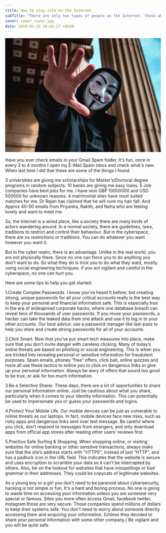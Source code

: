 ```yaml
---
title: How to stay safe on the Internet
subTitle: "There are only two types of people on the Internet: those whobeen hacked, and those that will be."
cover: cyber_cover.jpg
date: 2019-01-15 16:42:27 +0530
---
```


![cyber security](./cyber_cover.jpg)

Have you ever check emails in your Gmail Spam folder, It's fun, once in every 3 to 4 months I open my E-Mail Spam inbox and check what's new. When last time I did that these are some of the things I found.

3 universities are giving me scholarships for Master’s/Doctoral degree programs in random subjects.
10 banks are giving me easy loans.
5 Job companies have best jobs for me.
I have won GBP 10000000 and USD 500000 for unknown reasons.
4 matrimonial sites have most suited matches for me.
Dr Rajan has claimed that he will cure my hair fall.
And Approx 40-50 emails from Priyanka, Rakith, and Neha who are feeling lonely and want to meet me.

So, the Internet is a wired place, like a society there are many kinds of actors wandering around. In a normal society, there are guidelines, laws, traditions to restrict and control their behaviour. But in the cyberspace, there are no restrictions or traditions. You can do whatever you want however you want it.

But in the cyber realm, there is an advantage. Unlike in the real world, you are not physically there. Since no one can force you to do anything you don't want to do. So what they do is trick you to do what they want, mostly using social engineering techniques. if you act vigilant and careful in the cyberspace, no one can hurt you.

Here are some tips to help you get started:

1.Create Complex Passwords.
  I know you’ve heard it before, but creating strong, unique passwords for all your critical accounts really is the best way to keep your personal and financial information safe. This is especially true in the era of widespread corporate hacks, where one database breach can reveal tens of thousands of user passwords. If you reuse your passwords, a hacker can take the leaked data from one attack and use it to log in to your other accounts. Our best advice: use a password manager like last-pass to help you store and create strong passwords for all of your accounts.

2.Click Smart.
  Now that you’ve put smart tech measures into place, make sure that you don’t invite danger with careless clicking. Many of today’s online threats are based on phishing or social engineering. This is when you are tricked into revealing personal or sensitive information for fraudulent purposes. Spam emails, phoney “free” offers, click bait, online quizzes and more all use these tactics to entice you to click on dangerous links or give up your personal information. Always be wary of offers that sound too good to be true, or ask for too much information.

3.Be a Selective Sharer.
  These days, there are a lot of opportunities to share our personal information online. Just be cautious about what you share, particularly when it comes to your identity information. This can potentially be used to impersonate you or guess your passwords and logins.

4.Protect Your Mobile Life.
  Our mobile devices can be just as vulnerable to online threats as our laptops. In fact, mobile devices face new risks, such as risky apps and dangerous links sent over text message. Be careful where you click, don’t respond to messages from strangers, and only download apps from official app stores after reading other users’ reviews first.

5.Practice Safe Surfing & Shopping.
  When shopping online, or visiting websites for online banking or other sensitive transactions, always make sure that the site’s address starts with "HTTPS", instead of just “HTTP”, and has a padlock icon in the URL field. This indicates that the website is secure and uses encryption to scramble your data so it can’t be intercepted by others. Also, be on the lookout for websites that have misspellings or bad grammar in their addresses. They could be copycats of legitimate websites.

As a young boy or a girl you don't need to be paranoid about cybersecurity, hacking is not simple or fun, It's a hard and boring process. No one is going to waste time on accessing your information unless you are someone very special or famous. Sites you more often access Gmail, facebook twitter, Instagram those are very secure. Those companies spend millions of dollars to keep their systems safe. You don't need to worry about someone directly accessing them and acquiring your information. (Unless they decided to share your personal information with some other company.) Be vigilant and you will be quite safe.

